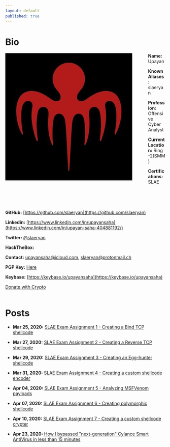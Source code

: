 ```yaml
---
layout: default
published: true
---
```


# Bio

<img style="padding-right: 50px;" align="left" src="assets/images/logo.jpeg">

**Name:** Upayan

**Known Aliases:** slaeryan

**Profession:** Offensive Cyber Analyst

**Current Location:** Ring -2(SMM)

**Certifications:** SLAE

<br clear="left"/>
<br />
<br />

**GitHub:** [https://github.com/slaeryan](https://github.com/slaeryan)

**Linkedin:** [https://www.linkedin.com/in/upayansaha](https://www.linkedin.com/in/upayan-saha-404881192/)

**Twitter:** [@slaeryan](https://www.twitter.com/slaeryan/)

**HackTheBox:** <script src="https://www.hackthebox.eu/badge/255823"></script>

**Contact:** upayansaha@icloud.com, slaeryan@protonmail.ch

**PGP Key:** [Here](https://raw.githubusercontent.com/slaeryan/slaeryan.github.io/master/Upayan%20PGP%20Public%20Key.asc)

**Keybase:** [https://keybase.io/upayansaha](https://keybase.io/upayansaha)

<div>
  <a class="donate-with-crypto"
     href="https://commerce.coinbase.com/checkout/860e4301-3c92-40df-b181-3d23ec3db910">
    Donate with Crypto
  </a>
  <script src="https://commerce.coinbase.com/v1/checkout.js?version=201807">
  </script>
</div>

<br />

# Posts
- **Mar 25, 2020:** [SLAE Exam Assignment 1 - Creating a Bind TCP shellcode](./posts/slae-assignment1-blogpost.html)

- **Mar 27, 2020:** [SLAE Exam Assignment 2 - Creating a Reverse TCP shellcode](./posts/slae-assignment2-blogpost.html)

- **Mar 29, 2020:** [SLAE Exam Assignment 3 - Creating an Egg-hunter shellcode](./posts/slae-assignment3-blogpost.html)

- **Mar 31, 2020:** [SLAE Exam Assignment 4 - Creating a custom shellcode encoder](./posts/slae-assignment4-blogpost.html)

- **Apr 04, 2020:** [SLAE Exam Assignment 5 - Analyzing MSFVenom payloads](./posts/slae-assignment5-blogpost.html)

- **Apr 07, 2020:** [SLAE Exam Assignment 6 - Creating polymorphic shellcode](./posts/slae-assignment6-blogpost.html)

- **Apr 10, 2020:** [SLAE Exam Assignment 7 - Creating a custom shellcode crypter](./posts/slae-assignment7-blogpost.html)

- **Apr 23, 2020:** [How I bypassed "next-generation" Cylance Smart AntiVirus in less than 15 minutes](./posts/cylance-smartav-bypass.html)
